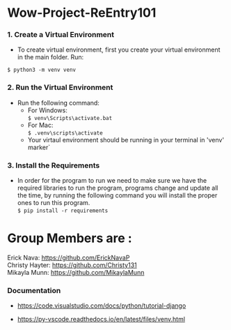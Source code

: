 # Wow-Project-ReEntry101
### 1. Create a Virtual Environment
- To create virtual environment, first you create your virtual environment in the main folder. Run:<br>

```$ python3 -m venv venv```


### 2. Run the Virtual Environment
- Run the following command:
    - For Windows:<br>
        ```$ venv\Scripts\activate.bat```
    - For Mac:<br>
        ```$ .venv\scripts\activate```
    - Your virtaul environment should be running in your terminal in 'venv' marker`


### 3. Install the Requirements
 - In order for the program to run we need to make sure we have the required libraries to run the program, programs change and update all the time, by running the following command you will install the proper ones to run this program. <br>
    ```$ pip install -r requirements```


# Group Members are : 
 Erick Nava: https://github.com/ErickNavaP <br>
 Christy Hayter: https://github.com/Christy131 <br>
 Mikayla Munn: https://github.com/MikaylaMunn
### Documentation
- https://code.visualstudio.com/docs/python/tutorial-django

- https://py-vscode.readthedocs.io/en/latest/files/venv.html
